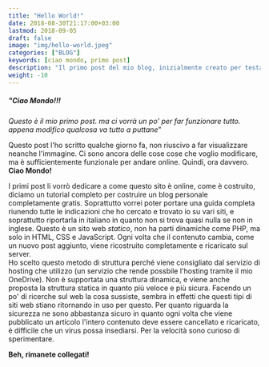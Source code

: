 ```yaml
---
title: "Hello World!"
date: 2018-08-30T21:17:00+03:00
lastmod: 2018-09-05
draft: false
image: "img/hello-world.jpeg"
categories: ["BLOG"]
keywords: [ciao mondo, primo post]
description: "Il primo post del mio blog, inizialmente creato per testare la pagina ma poi lasciato a a salutare il mondo per davvero. GARCO è online!"
weight: -10
---
```


##### "*Ciao Mondo!!!*

*Questo è il mio primo post. ma ci vorrà un po' per far funzionare tutto. appena modifico qualcosa va tutto a puttane*"

Questo post l'ho scritto qualche giorno fa, non riuscivo a far visualizzare neanche l'immagine. Ci sono ancora delle cose cose che voglio modificare, ma è sufficientemente funzionale per andare online. Quindi, ora davvero. **Ciao Mondo!**  

I primi post li vorrò dedicare a come questo sito è online, come è costruito, diciamo un tutorial completo per costruire un blog personale completamente gratis. Soprattutto vorrei poter portare una guida completa riunendo tutte le indicazioni che ho cercato e trovato io su vari siti, e soprattutto riportarla in italiano in quanto non si trova quasi nulla se non in inglese. Questo è un sito web *statico*, non ha parti dinamiche come PHP, ma solo in HTML, CSS e JavaScript. Ogni volta che il contenuto cambia, come un nuovo post aggiunto, viene ricostruito completamente e ricaricato sul server.  
Ho scelto questo metodo di struttura perché viene consigliato dal servizio di hosting che utilizzo (un servizio che rende possbile l'hosting tramite il mio OneDrive). Non è supportata una struttura dinamica, e viene anche proposta la struttura statica in quanto più veloce e più sicura. Facendo un po' di ricerche sul web la cosa sussiste, sembra in effetti che questi tipi di siti web stiano ritornando in uso per questo. Per quanto riguarda la sicurezza ne sono abbastanza sicuro in quanto ogni volta che viene pubblicato un articolo l'intero contenuto deve essere cancellato e ricaricato, è difficile che un virus possa insediarsi. Per la velocità sono curioso di sperimentare.

**Beh, rimanete collegati!**
